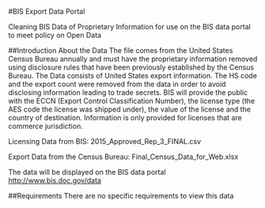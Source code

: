 #BIS Export Data Portal

Cleaning BIS Data of Proprietary Information for use on the BIS data portal to meet policy on Open Data

##Introduction
About the Data
The file comes from the United States Census Bureau annually and must have the proprietary information removed using disclosure rules that have been previously established by the Census Bureau.  The Data consists of United States export information.  The HS code and the export count were removed from the data in order to avoid disclosing information leading to trade secrets.  BIS will provide the public with the ECCN (Export Control Classification Number), the license type (the AES code the license was shipped under), the value of the license and the country of destination.  Information is only provided for licenses that are commerce jurisdiction.   

Licensing Data from BIS:
  2015_Approved_Rep_3_FINAL.csv

Export Data from the Census Bureau:
  Final_Census_Data_for_Web.xlsx

The data will be displayed on the BIS data portal
http://www.bis.doc.gov/data

##Requirements
There are no specific requirements to view this data
